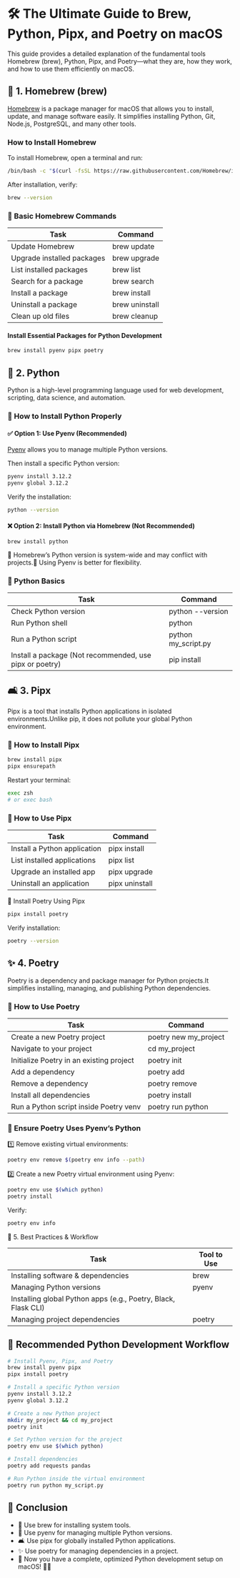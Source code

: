 # 🛠️ The Ultimate Guide to Brew, Python, Pipx, and Poetry on macOS

This guide provides a detailed explanation of the fundamental tools Homebrew (brew), Python, Pipx, and Poetry—what they are, how they work, and how to use them efficiently on macOS.


## 🏢 1. Homebrew (brew)

[Homebrew](https://brew.sh/) is a package manager for macOS that allows you to install, update, and manage software easily. It simplifies installing Python, Git, Node.js, PostgreSQL, and many other tools.

### How to Install Homebrew

To install Homebrew, open a terminal and run:

```bash
/bin/bash -c "$(curl -fsSL https://raw.githubusercontent.com/Homebrew/install/HEAD/install.sh)"
```

After installation, verify:

```bash
brew --version
```

### 🔹 Basic Homebrew Commands

| Task | Command |
-------| --------|
| Update Homebrew | brew update |
| Upgrade installed packages | brew upgrade |
| List installed packages | brew list |
| Search for a package | brew search <package> |
| Install a package | brew install <package> |
| Uninstall a package | brew uninstall <package> |
| Clean up old files | brew cleanup |

#### Install Essential Packages for Python Development

```bash
brew install pyenv pipx poetry
```

## 🐍 2. Python

Python is a high-level programming language used for web development, scripting, data science, and automation.

### 🔹 How to Install Python Properly

#### ✅ Option 1: Use Pyenv (Recommended)

[Pyenv](https://github.com/pyenv/pyenv) allows you to manage multiple Python versions.

Then install a specific Python version:

```bash
pyenv install 3.12.2
pyenv global 3.12.2
```

Verify the installation:

```bash
python --version
```

#### ❌ Option 2: Install Python via Homebrew (Not Recommended)

```brew install python```

🚨 Homebrew’s Python version is system-wide and may conflict with projects.💯 Using Pyenv is better for flexibility.

### 🔹 Python Basics

| Task | Command |
| ------| -------|
| Check Python version | python --version |
| Run Python shell | python |
| Run a Python script | python my_script.py |
| Install a package (Not recommended, use pipx or poetry) | pip  install <package>

## 🛋️ 3. Pipx

Pipx is a tool that installs Python applications in isolated environments.Unlike pip, it does not pollute your global Python environment.

### 🔹 How to Install Pipx

```bash
brew install pipx
pipx ensurepath
```

Restart your terminal:

```bash
exec zsh  
# or exec bash
```

### 🔹 How to Use Pipx

| Task | Command |
|------|--------|
| Install a Python application | pipx install <package> |
| List installed applications | pipx list |
| Upgrade an installed app | pipx upgrade <package> |
| Uninstall an application | pipx uninstall <package> |

🔹 Install Poetry Using Pipx

```bash
pipx install poetry
```

Verify installation:

```bash
poetry --version
```

## ✨ 4. Poetry

Poetry is a dependency and package manager for Python projects.It simplifies installing, managing, and publishing Python dependencies.

### 🔹 How to Use Poetry

| Task | Command |
|------|--------|
| Create a new Poetry project | poetry new my_project |
| Navigate to your project | cd my_project |
| Initialize Poetry in an existing project | poetry init |
| Add a dependency | poetry add <package> |
| Remove a dependency | poetry remove <package> |
| Install all dependencies | poetry install |
| Run a Python script inside Poetry venv | poetry run python  |my_script.py


### 🔹 Ensure Poetry Uses Pyenv’s Python

1️⃣ Remove existing virtual environments:

```bash
poetry env remove $(poetry env info --path)
```

2️⃣ Create a new Poetry virtual environment using Pyenv:

```bash
poetry env use $(which python)
poetry install
```

Verify:

```bash
poetry env info
```

🚀 5. Best Practices & Workflow

| Task | Tool to Use |
|------|--------|
| Installing software & dependencies | brew | 
| Managing Python versions | pyenv | 
Installing global Python apps (e.g., Poetry, Black, Flask CLI) | | pipx | 
| Managing project dependencies | poetry | 

## 🔹 Recommended Python Development Workflow

```bash
# Install Pyenv, Pipx, and Poetry
brew install pyenv pipx
pipx install poetry

# Install a specific Python version
pyenv install 3.12.2
pyenv global 3.12.2

# Create a new Python project
mkdir my_project && cd my_project
poetry init

# Set Python version for the project
poetry env use $(which python)

# Install dependencies
poetry add requests pandas

# Run Python inside the virtual environment
poetry run python my_script.py
```

## 🌟 Conclusion

- 🏢 Use brew for installing system tools.
- 🐍 Use pyenv for managing multiple Python versions.
- 🛋️ Use pipx for globally installed Python applications.
- ✨ Use poetry for managing dependencies in a project.
- 🚀 Now you have a complete, optimized Python development setup on macOS! 🎯🔥

